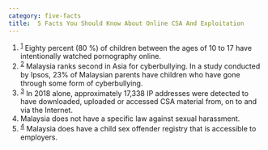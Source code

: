 ```yaml
---
category: five-facts
title:  5 Facts You Should Know About Online CSA And Exploitation
---
```


1.  <sup><a href='#fn-1'>1</a></sup> Eighty percent (80 %)  of children between the ages of 10 to 17 have intentionally watched pornography online. 
2.  <sup><a href='#fn-2'>2</a></sup> Malaysia ranks second in Asia for cyberbullying. In a study conducted by Ipsos, 23% of Malaysian parents have children who have gone through some form of cyberbullying. 
3.  <sup><a href='#fn-3'>3</a></sup> In 2018 alone, approximately 17,338 IP addresses were detected to have downloaded, uploaded or accessed CSA material from, on to and via the Internet.
4.  Malaysia does not have a specific law against sexual harassment. 
5.  <sup><a href='#fn-4'>4</a></sup> Malaysia does have a child sex offender registry that is accessible to employers. 




